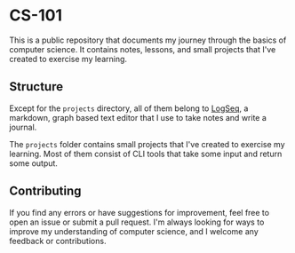 # CS-101

This is a public repository that documents my journey through the basics of computer science. It contains notes, lessons, and small projects that I've created to exercise my learning.

## Structure
Except for the `projects` directory, all of them belong to [LogSeq](https://logseq.com), a markdown, graph based text editor that I use to take notes and write a journal.

The `projects` folder contains small projects that I've created to exercise my learning. Most of them consist of CLI tools that take some input and return some output.

## Contributing

If you find any errors or have suggestions for improvement, feel free to open an issue or submit a pull request. I'm always looking for ways to improve my understanding of computer science, and I welcome any feedback or contributions.
